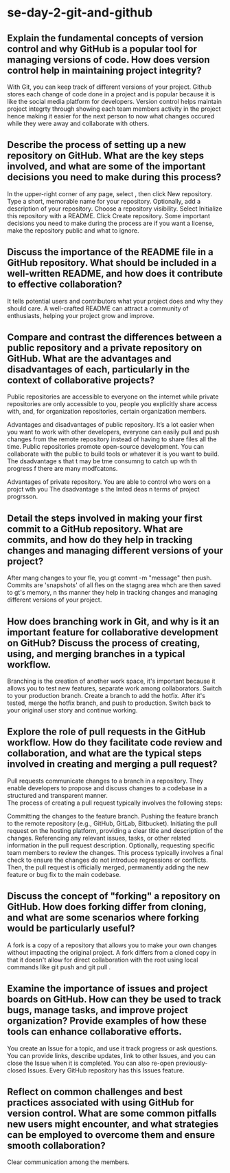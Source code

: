# se-day-2-git-and-github
## Explain the fundamental concepts of version control and why GitHub is a popular tool for managing versions of code. How does version control help in maintaining project integrity?
With Git, you can keep track of different versions of your project. Github stores each change of code done in a project and is popular because it is like the social media platform for developers. Version control helps maintain project integrty through showing each team members activity in the project hence making it easier for the next person to now what changes occured while they were away and collaborate with others.

## Describe the process of setting up a new repository on GitHub. What are the key steps involved, and what are some of the important decisions you need to make during this process?
In the upper-right corner of any page, select , then click New repository.
Type a short, memorable name for your repository.
Optionally, add a description of your repository.
Choose a repository visibility.
Select Initialize this repository with a README.
Click Create repository.
Some important decisions you need to make during the process are if you want a license, make the repository public and what to ignore.

## Discuss the importance of the README file in a GitHub repository. What should be included in a well-written README, and how does it contribute to effective collaboration?
It tells potential users and contributors what your project does and why they should care. A well-crafted README can attract a community of enthusiasts, helping your project grow and improve.

## Compare and contrast the differences between a public repository and a private repository on GitHub. What are the advantages and disadvantages of each, particularly in the context of collaborative projects?
Public repositories are accessible to everyone on the internet while private repositories are only accessible to you, people you explicitly share access with, and, for organization repositories, certain organization members.

Advantages and disadvantages of public repository.
It’s a lot easier when you want to work with other developers, everyone can easily pull and push changes from the remote repository instead of having to share files all the time.
Public repositories promote open-source development. You can collaborate with the public to build tools or whatever it is you want to build.
The dsadvantage s that t may be tme consumng to catch up wth th progress f there are many modfcatons.

Advantages of private repository.
You are able to control who wors on a projct wth you
The dsadvantage s the lmted deas n terms of project progrsson.

## Detail the steps involved in making your first commit to a GitHub repository. What are commits, and how do they help in tracking changes and managing different versions of your project? 
After mang changes to your fle, you gt commt -m "message" then push.
Commits are  'snapshots' of all fles on the stagng area whch are then saved to gt's memory, n ths manner they help in tracking changes and managing different versions of your project.

## How does branching work in Git, and why is it an important feature for collaborative development on GitHub? Discuss the process of creating, using, and merging branches in a typical workflow.
Branching is the creation of another work space, it's important because it allows you to test new features, separate work among collaborators.
Switch to your production branch.
Create a branch to add the hotfix.
After it's tested, merge the hotfix branch, and push to production.
Switch back to your original user story and continue working.



## Explore the role of pull requests in the GitHub workflow. How do they facilitate code review and collaboration, and what are the typical steps involved in creating and merging a pull request?
Pull requests communicate changes to a branch in a repository. They enable developers to propose and discuss changes to a codebase in a structured and transparent manner.  
The process of creating a pull request typically involves the following steps:

Committing the changes to the feature branch.
Pushing the feature branch to the remote repository (e.g., GitHub, GitLab, Bitbucket).
Initiating the pull request on the hosting platform, providing a clear title and description of the changes.
Referencing any relevant issues, tasks, or other related information in the pull request description.
Optionally, requesting specific team members to review the changes.
This process typically involves a final check to ensure the changes do not introduce regressions or conflicts. Then, the pull request is officially merged, permanently adding the new feature or bug fix to the main codebase.

## Discuss the concept of "forking" a repository on GitHub. How does forking differ from cloning, and what are some scenarios where forking would be particularly useful?
A fork is a copy of a repository that allows you to make your own changes without impacting the original project. A fork differs from a cloned copy in that it doesn't allow for direct collaboration with the root using local commands like git push and git pull .

## Examine the importance of issues and project boards on GitHub. How can they be used to track bugs, manage tasks, and improve project organization? Provide examples of how these tools can enhance collaborative efforts.
You create an Issue for a topic, and use it track progress or ask questions. You can provide links, describe updates, link to other Issues, and you can close the Issue when it is completed. You can also re-open previously-closed Issues. Every GitHub repository has this Issues feature.


## Reflect on common challenges and best practices associated with using GitHub for version control. What are some common pitfalls new users might encounter, and what strategies can be employed to overcome them and ensure smooth collaboration?
Clear communication among the members.
